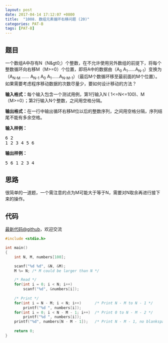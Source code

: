 ```yaml
---
layout: post
date: 2017-04-14 17:12:07 +0800
title:  "1008. 数组元素循环右移问题 (20)"
categories: PAT-B
tags: [PAT-B]
---
```


## 题目

<div id="problemContent">
<p>一个数组A中存有N（N&amp;gt0;）个整数，在不允许使用另外数组的前提下，将每个整数循环向右移M（M&gt;=0）个位置，即将A中的数据由（A<sub>0</sub> A<sub>1</sub>……A<sub>N-1</sub>）变换为（A<sub>N-M</sub> …… A<sub>N-1</sub> A<sub>0</sub> A<sub>1</sub>……A<sub>N-M-1</sub>）（最后M个数循环移至最前面的M个位置）。如果需要考虑程序移动数据的次数尽量少，要如何设计移动的方法？</p>
<p><b>输入格式：</b>每个输入包含一个测试用例，第1行输入N ( 1&lt;=N&lt;=100)、M（M&gt;=0）；第2行输入N个整数，之间用空格分隔。</p>
<p><b>输出格式：</b>在一行中输出循环右移M位以后的整数序列，之间用空格分隔，序列结尾不能有多余空格。</p>
<b>输入样例：</b><pre>
6 2
1 2 3 4 5 6
</pre>
<b>输出样例：</b><pre>
5 6 1 2 3 4
</pre>
</div>

## 思路


很简单的一道题，一个需注意的点为M可能大于等于N，需要对N取余再进行接下来的操作。

## 代码

[最新代码@github](https://github.com/OliverLew/PAT/blob/master/PATBasic/1008.c)，欢迎交流
```c
#include <stdio.h>

int main()
{
    int N, M, numbers[100];

    scanf("%d %d", &N, &M);
    M %= N; /* M could be larger than N */

    /* Read */
    for(int i = 0; i < N; i++)
        scanf("%d", &numbers[i]);
    
    /* Print */
    for(int i = N - M; i < N; i++)      /* Print N - M to N - 1 */
        printf("%d ", numbers[i]);
    for(int i = 0; i < N - M - 1; i++)  /* Print 0 to N - M - 2 */
        printf("%d ", numbers[i]);
    printf("%d", numbers[N - M - 1]);   /* Print N - M - 1, no blankspace */
    
    return 0;
}

```